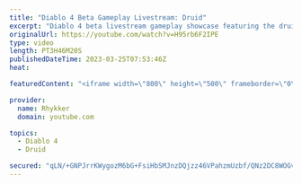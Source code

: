 ```yaml
---
title: "Diablo 4 Beta Gameplay Livestream: Druid"
excerpt: "Diablo 4 beta livestream gameplay showcase featuring the druid. End-game not included in beta. Diablo 4 release date is June 6."
originalUrl: https://youtube.com/watch?v=H95rb6F2IPE
type: video
length: PT3H46M20S
publishedDateTime: 2023-03-25T07:53:46Z
heat: 

featuredContent: "<iframe width=\"800\" height=\"500\" frameborder=\"0\" src=\"https://www.youtube.com/embed/H95rb6F2IPE\" allow=\"accelerometer; autoplay; encrypted-media; gyroscope; picture-in-picture\" allowfullscreen></iframe>"

provider:
  name: Rhykker
  domain: youtube.com

topics:
  - Diablo 4
  - Druid

secured: "qLN/+GNPJrrKWygozM6bG+FsiHbSMJnzDQjzz46VPahzmUzbf/QNz2DC8WOGvw3aP6ZPD9xiuSeOyr6cvLVMtZnpYIPlYmEt5avR3ZJ2WPnUnbNwrnPIvfv3SEzkCF97GEQmOhMwQV35ZJicL9q+ixisBoI/uoeUaQFyXMVnYthwafKMqxx5ZXXl9hqr58hl5jvXkINjEcRGHBGhzesClzLdnlArNYEGs9bjCN9kHdN+E2qddR3RsB8qSRuNBIZ2wqrRud43dkrsgWTSRMVHzTTMQskdirJuJPIN8JjOYv32jd5WMMRdZcbt2kxosyy1zE2gQTVOvvY4kXRB8OOUmX+tyPmPOTtAZLusfnVERl98CLpvvwSvAm+/4zwdevCuUH0F/0GUviRjmpVoCyZ6aOxTznkD2lVLlyESyDCpPBmYIf+kvLU2pL1cqMvkGZ0P;XtMaoaZmjnsAZPmc7e0hkQ=="
---
```


